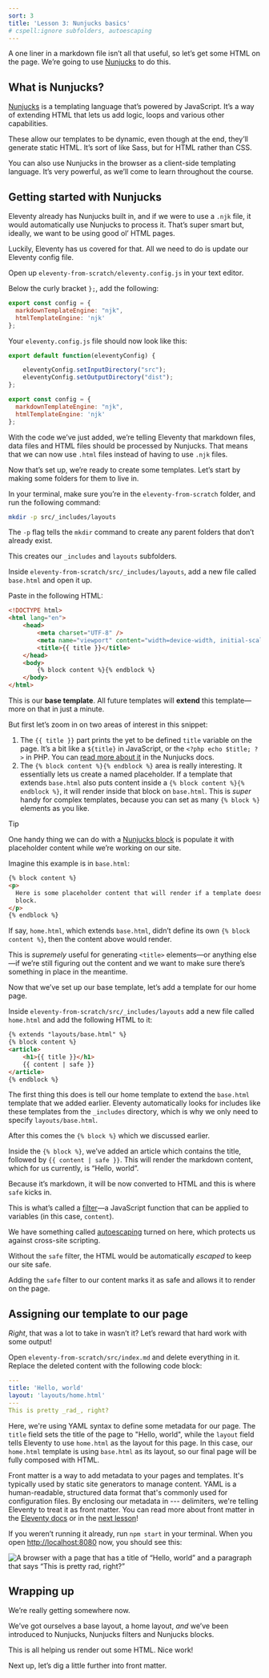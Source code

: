 ```yaml
---
sort: 3
title: 'Lesson 3: Nunjucks basics'
# cspell:ignore subfolders, autoescaping
---
```


A one liner in a markdown file isn’t all that useful, so let’s get some HTML on the page. We’re going to use [Nunjucks](https://mozilla.github.io/nunjucks/) to do this.

## What is Nunjucks?

[Nunjucks](https://mozilla.github.io/nunjucks/) is a templating language that’s powered by JavaScript. It’s a way of extending HTML that lets us add logic, loops and various other capabilities.

These allow our templates to be dynamic, even though at the end, they’ll generate static HTML. It’s sort of like Sass, but for HTML rather than CSS.

You can also use Nunjucks in the browser as a client-side templating language. It’s very powerful, as we’ll come to learn throughout the course.

## Getting started with Nunjucks

Eleventy already has Nunjucks built in, and if we were to use a `.njk` file, it would automatically use Nunjucks to process it. That’s super smart but, ideally, we want to be using good ol’ HTML pages.

Luckily, Eleventy has us covered for that. All we need to do is update our Eleventy config file.

Open up `eleventy-from-scratch/eleventy.config.js` in your text editor.

Below the curly bracket `};`, add the following:

```js
export const config = {
  markdownTemplateEngine: "njk",
  htmlTemplateEngine: 'njk'
};
```

Your `eleventy.config.js` file should now look like this:

```js
export default function(eleventyConfig) {

    eleventyConfig.setInputDirectory("src");
    eleventyConfig.setOutputDirectory("dist");
};

export const config = {
  markdownTemplateEngine: "njk",
  htmlTemplateEngine: 'njk'
};
```

With the code we’ve just added, we’re telling Eleventy that markdown files, data files and HTML files should be processed by Nunjucks. That means that we can now use `.html` files instead of having to use `.njk` files.

Now that’s set up, we’re ready to create some templates. Let’s start by making some folders for them to live in.

In your terminal, make sure you’re in the `eleventy-from-scratch` folder, and run the following command:

```sh
mkdir -p src/_includes/layouts
```

The `-p` flag tells the `mkdir` command to create any parent folders that don’t already exist.

This creates our `_includes` and `layouts` subfolders.

Inside `eleventy-from-scratch/src/_includes/layouts`, add a new file called `base.html` and open it up.

Paste in the following HTML:

```html
<!DOCTYPE html>
<html lang="en">
	<head>
		<meta charset="UTF-8" />
		<meta name="viewport" content="width=device-width, initial-scale=1.0" />
		<title>{{ title }}</title>
	</head>
	<body>
		{% block content %}{% endblock %}
	</body>
</html>
```

This is our **base template**. All future templates will **extend** this template—more on that in just a minute.

But first let’s zoom in on two areas of interest in this snippet:

1. The `{{ title }}` part prints the yet to be defined `title` variable on the page. It’s a bit like a `${title}` in JavaScript, or the `<?php echo $title; ?>` in PHP. You can [read more about it](https://mozilla.github.io/nunjucks/templating.html#variables) in the Nunjucks docs.
2. The `{% block content %}{% endblock %}` area is really interesting. It essentially lets us create a named placeholder. If a template that extends `base.html` also puts content inside a `{% block content %}{% endblock %}`, it will render inside that block on `base.html`. This is _super_ handy for complex templates, because you can set as many `{% block %}` elements as you like.

> [!TIP]
> One handy thing we can do with a [Nunjucks block](https://mozilla.github.io/nunjucks/templating.html#block) is populate it with placeholder content while we’re working on our site.
>
> Imagine this example is in `base.html`:
>
> ```html
> {% block content %}
> <p>
> 	Here is some placeholder content that will render if a template doesn’t define a
> 	block.
> </p>
> {% endblock %}
> ```
>
> If say, `home.html`, which extends `base.html`, didn’t define its own `{% block content %}`, then the content above would render.
>
> This is _supremely_ useful for generating `<title>` elements—or anything else—if we’re still figuring out the content and we want to make sure there’s something in place in the meantime.

Now that we’ve set up our base template, let’s add a template for our home page.

Inside `eleventy-from-scratch/src/_includes/layouts` add a new file called `home.html` and add the following HTML to it:

<!-- prettier-ignore -->
```html
{% extends "layouts/base.html" %}
{% block content %}
<article>
	<h1>{{ title }}</h1>
	{{ content | safe }}
</article>
{% endblock %}
```

The first thing this does is tell our home template to extend the `base.html` template that we added earlier. Eleventy automatically looks for includes like these templates from the `_includes` directory, which is why we only need to specify `layouts/base.html`.

After this comes the `{% block %}` which we discussed earlier.

Inside the `{% block %}`, we’ve added an article which contains the title, followed by `{{ content | safe }}`. This will render the markdown content, which for us currently, is “Hello, world”.

Because it’s markdown, it will be now converted to HTML and this is where `safe` kicks in.

This is what’s called a [filter](https://mozilla.github.io/nunjucks/templating.html#filters)—a JavaScript function that can be applied to variables (in this case, `content`).

We have something called [autoescaping](https://mozilla.github.io/nunjucks/templating.html#autoescaping) turned on here, which protects us against cross-site scripting.

Without the `safe` filter, the HTML would be automatically _escaped_ to keep our site safe.

Adding the `safe` filter to our content marks it as safe and allows it to render on the page.

## Assigning our template to our page

_Right_, that was a lot to take in wasn’t it? Let’s reward that hard work with some output!

Open `eleventy-from-scratch/src/index.md` and delete everything in it.
Replace the deleted content with the following code block:

```yaml
---
title: 'Hello, world'
layout: 'layouts/home.html'
---
This is pretty _rad_, right?
```

Here, we're using YAML syntax to define some metadata for our page. The `title` field sets the title of the page to "Hello, world", while the `layout` field tells Eleventy to use `home.html` as the layout for this page. In this case, our `home.html` template is using `base.html` as its layout, so our final page will be fully composed with HTML.

Front matter is a way to add metadata to your pages and templates. It's typically used by static site generators to manage content. YAML is a human-readable, structured data format that's commonly used for configuration files. By enclosing our metadata in --- delimiters, we're telling Eleventy to treat it as front matter. You can read more about front matter in the [Eleventy docs](https://www.11ty.dev/docs/data-frontmatter/) or in the [next lesson](/lesson/4/)!

If you weren’t running it already, run `npm start` in your terminal. When you open <http://localhost:8080> now, you should see this:

![A browser with a page that has a title of “Hello, world” and a paragraph that says “This is pretty _rad_, right?”](/images/ss-home-initial.jpg)

## Wrapping up

We’re really getting somewhere now.

We’ve got ourselves a base layout, a home layout, _and_ we’ve been introduced to Nunjucks, Nunjucks filters and Nunjucks blocks.

This is all helping us render out some HTML. Nice work!

Next up, let’s dig a little further into front matter.

